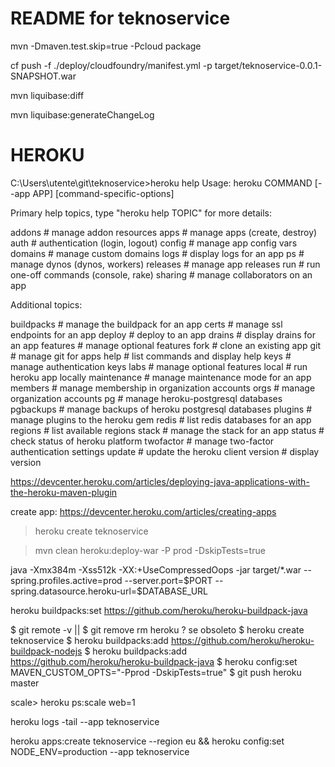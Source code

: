 README for teknoservice
==========================

mvn -Dmaven.test.skip=true -Pcloud package


cf push -f ./deploy/cloudfoundry/manifest.yml -p target/teknoservice-0.0.1-SNAPSHOT.war


mvn liquibase:diff

mvn liquibase:generateChangeLog

# HEROKU
C:\Users\utente\git\teknoservice>heroku help
Usage: heroku COMMAND [--app APP] [command-specific-options]

Primary help topics, type "heroku help TOPIC" for more details:

  addons    #  manage addon resources
  apps      #  manage apps (create, destroy)
  auth      #  authentication (login, logout)
  config    #  manage app config vars
  domains   #  manage custom domains
  logs      #  display logs for an app
  ps        #  manage dynos (dynos, workers)
  releases  #  manage app releases
  run       #  run one-off commands (console, rake)
  sharing   #  manage collaborators on an app

Additional topics:

  buildpacks   #  manage the buildpack for an app
  certs        #  manage ssl endpoints for an app
  deploy       #  deploy to an app
  drains       #  display drains for an app
  features     #  manage optional features
  fork         #  clone an existing app
  git          #  manage git for apps
  help         #  list commands and display help
  keys         #  manage authentication keys
  labs         #  manage optional features
  local        #  run heroku app locally
  maintenance  #  manage maintenance mode for an app
  members      #  manage membership in organization accounts
  orgs         #  manage organization accounts
  pg           #  manage heroku-postgresql databases
  pgbackups    #  manage backups of heroku postgresql databases
  plugins      #  manage plugins to the heroku gem
  redis        #  list redis databases for an app
  regions      #  list available regions
  stack        #  manage the stack for an app
  status       #  check status of heroku platform
  twofactor    #  manage two-factor authentication settings
  update       #  update the heroku client
  version      #  display version

https://devcenter.heroku.com/articles/deploying-java-applications-with-the-heroku-maven-plugin

create app: https://devcenter.heroku.com/articles/creating-apps

> heroku create teknoservice

> mvn clean heroku:deploy-war -P prod -DskipTests=true

<configuration>
<processTypes>
<web>java -Xmx384m -Xss512k -XX:+UseCompressedOops -jar target/*.war --spring.profiles.active=prod --server.port=$PORT --spring.datasource.heroku-url=$DATABASE_URL</web>
</processTypes>
</configuration>

heroku buildpacks:set https://github.com/heroku/heroku-buildpack-java

$ git remote -v 
|| $ git remove rm heroku ? se obsoleto
$ heroku create teknoservice
$ heroku buildpacks:add https://github.com/heroku/heroku-buildpack-nodejs
$ heroku buildpacks:add https://github.com/heroku/heroku-buildpack-java
$ heroku config:set MAVEN_CUSTOM_OPTS="-Pprod -DskipTests=true"
$ git push heroku master

scale> heroku ps:scale web=1

heroku logs -tail --app teknoservice

heroku apps:create teknoservice --region eu && heroku config:set NODE_ENV=production --app teknoservice
